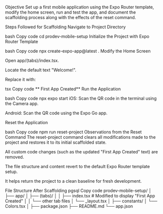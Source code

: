 Objective
Set up a first mobile application using the Expo Router template, modify the home screen, run and test the app, and document the scaffolding process along with the effects of the reset command.

Steps Followed for Scaffolding
Navigate to Project Directory

bash
Copy code
cd prodev-mobile-setup
Initialize the Project with Expo Router Template

bash
Copy code
npx create-expo-app@latest .
Modify the Home Screen

Open app/(tabs)/index.tsx.

Locate the default text "Welcome!".

Replace it with:

tsx
Copy code
** First App Created**
Run the Application

bash
Copy code
npx expo start
iOS: Scan the QR code in the terminal using the Camera app.

Android: Scan the QR code using the Expo Go app.

Reset the Application

bash
Copy code
npm run reset-project
Observations from the Reset Command
The reset-project command clears all modifications made to the project and restores it to its initial scaffolded state.

All custom code changes (such as the updated "First App Created" text) are removed.

The file structure and content revert to the default Expo Router template setup.

It helps return the project to a clean baseline for fresh development.

File Structure After Scaffolding
pgsql
Copy code
prodev-mobile-setup/
│
├── app/
│   ├── (tabs)/
│   │   ├── index.tsx       # Modified to display "First App Created"
│   │   └── other tab files
│   └── _layout.tsx
│
├── constants/
│   └── Colors.tsx
│
├── package.json
├── README.md
└── app.json